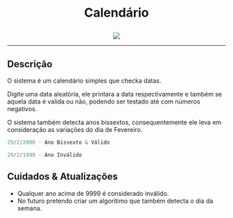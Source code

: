 # <p align = "center"> Calendário

<p align="center">
  <img src = "https://user-images.githubusercontent.com/108163958/234414449-a88bef6b-7cd9-45a6-820e-95a7e9e855f1.gif">
       </p>
  <hr>
  
## Descrição

O sistema é um calendário simples que checka datas.

Digite uma data aleatória, ele printara a data respectivamente e também se aquela data é valida ou não, podendo ser testado até com números negativos.

O sistema também detecta anos bissextos, consequentemente ele leva em consideração as variações do dia de Fevereiro.

```java
29/2/2000 - Ano Bissexto & Válido
```
```java
29/2/1999 - Ano Inválido
```

## Cuidados & Atualizações

* Qualquer ano acima de 9999 é considerado inválido.
* No futuro pretendo criar um algorítimo que também detecta o dia da semana.
